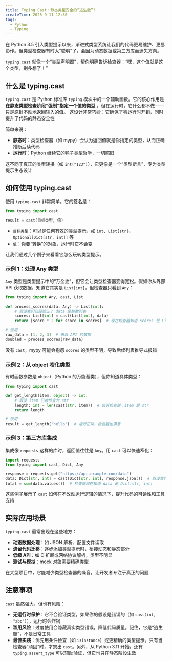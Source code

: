 ```yaml
---
title: Typing Cast：静态类型安全的“逃生舱”?
createTime: 2025-9-11 12:30
tags:
  - Python
  - Typing
---
```


在 Python 3.5 引入类型提示以来，渐进式类型系统让我们的代码更易维护、更易协作。但类型检查器有时太“聪明”了，会因为动态数据或第三方库而迷失方向。

`typing.cast` 就像一个“类型声明器”，帮你明确告诉检查器：“嘿，这个值就是这个类型，别多想了！”

## 什么是 typing.cast

`typing.cast` 是 Python 标准库 `typing` 模块中的一个辅助函数。它的核心作用是**在静态类型检查阶段“强制”指定一个值的类型**
，但在运行时，它什么都不做——只是原封不动地返回输入的值。 这设计非常巧妙：它确保了零运行时开销，同时提升了代码的静态安全性

简单来说：

- **静态时**：类型检查器（如 mypy）会认为返回值就是你指定的类型，从而正确推断后续代码
- **运行时**：Python 继续它的鸭子类型哲学，一切照旧

这不同于真正的类型转换（如 `int("123")`），它更像是一个“类型断言”，专为类型提示生态设计

## 如何使用 typing.cast

使用 `typing.cast` 非常简单。它的签名是：

```python
from typing import cast

result = cast(目标类型, 值)
```

- `目标类型`：可以是任何有效的类型提示，如 `int`、`List[str]`、`Optional[Dict[str, int]]` 等
- `值`：你要“转换”的对象，运行时它不会变

让我们通过几个例子来看看它怎么玩转类型提示。

### 示例 1：处理 Any 类型

`Any` 类型是类型提示中的“万金油”，但它会让类型检查器变得宽松。假如你从外部 API 获取数据，知道它其实是 `List[int]`，但检查器只看到
`Any`：

```python
from typing import Any, cast, List

def process_scores(data: Any) -> List[int]:
    # 假设我们已经验证了 data 是整数列表
    scores: List[int] = cast(List[int], data)
    return [score * 2 for score in scores]  # 现在检查器知道 scores 是 List[int]，不会报错

# 使用
raw_data = [1, 2, 3]  # 来自 API 的数据
doubled = process_scores(raw_data)
```

没有 `cast`，mypy 可能会抱怨 `scores` 的类型不明，导致后续列表推导式报错

### 示例 2：从 object 窄化类型

有时函数参数是 `object`（Python 的万能基类），但你知道具体类型：

```python
from typing import cast

def get_length(item: object) -> int:
    # 假设 item 已被检查为 str
    length: int = len(cast(str, item))  # 告诉检查器：item 是 str
    return length

# 使用
result = get_length("hello")  # 运行正常，检查器也满意
```

### 示例 3：第三方库集成

集成像 `requests` 这样的库时，返回值往往是 `Any`。用 `cast` 可以快速窄化：

```python
import requests
from typing import cast, Dict, Any

response = requests.get("https://api.example.com/data")
data: Dict[str, int] = cast(Dict[str, int], response.json())  # 假设我们知道 JSON 是这个结构
total = sum(data.values())  # 检查器现在知道 data 是 Dict[str, int]
```

这些例子展示了 `cast` 如何在不改动运行逻辑的情况下，提升代码的可读性和工具支持

## 实际应用场景

`typing.cast` 最常出现在这些地方：

- **动态数据处理**：如 JSON 解析、配置文件读取
- **遗留代码迁移**：逐步添加类型提示时，桥接动态和静态部分
- **低级 API**：如 C 扩展或网络协议解析，类型不明显
- **测试与模拟**：mock 对象需要精确类型

在大型项目中，它能减少类型检查器的噪音，让开发者专注于真正的问题

## 注意事项

`cast` 虽然强大，但也有风险：

- **无运行时保护**：它不会验证类型，如果你的假设是错误的（如 `cast(int, "abc")`），运行时会炸锅
- **滥用风险**：过度使用会隐藏真实类型错误，降低代码质量。记住，它是“逃生舱”，不是日常工具
- **最佳实践**：优先用条件检查（如 `isinstance`）或更精确的类型提示。只有当检查器“顽固”时，才祭出 `cast`。另外，从 Python 3.11
  开始，还有 `typing.assert_type` 可以辅助验证，但它也只在静态阶段生效
